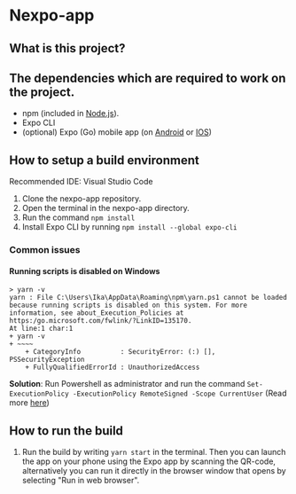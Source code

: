 # Nexpo-app
## What is this project?
## The dependencies which are required to work on the project.
- npm (included in [Node.js](https://nodejs.org/en/download/)).
- Expo CLI
- (optional) Expo (Go) mobile app (on [Android](https://play.google.com/store/apps/details?id=host.exp.exponent&hl=en&gl=US) or [IOS](https://apps.apple.com/us/app/expo-go/id982107779))

## How to setup a build environment
Recommended IDE: Visual Studio Code

1. Clone the nexpo-app repository.
2. Open the terminal in the nexpo-app directory.
3. Run the command `npm install`
4. Install Expo CLI by running `npm install --global expo-cli`

### Common issues
#### Running scripts is disabled on Windows
```
> yarn -v
yarn : File C:\Users\Ika\AppData\Roaming\npm\yarn.ps1 cannot be loaded because running scripts is disabled on this system. For more  
information, see about_Execution_Policies at https:/go.microsoft.com/fwlink/?LinkID=135170.
At line:1 char:1
+ yarn -v
+ ~~~~
    + CategoryInfo          : SecurityError: (:) [], PSSecurityException
    + FullyQualifiedErrorId : UnauthorizedAccess
```
**Solution**: Run Powershell as administrator and run the command `Set-ExecutionPolicy -ExecutionPolicy RemoteSigned -Scope CurrentUser` (Read more [here](https:/go.microsoft.com/fwlink/?LinkID=135170))

## How to run the build
1. Run the build by writing `yarn start` in the terminal. Then you can launch the app on your phone using the Expo app by scanning the QR-code, alternatively you can run it directly in the browser window that opens by selecting "Run in web browser".
